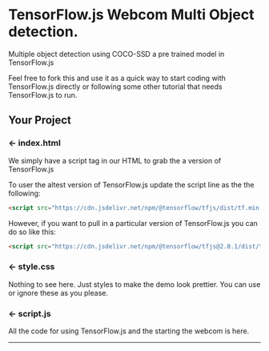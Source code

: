 # TensorFlow.js Webcom Multi Object detection.

Multiple object detection using COCO-SSD a pre trained model in TensorFlow.js

Feel free to fork this and use it as a quick way to start coding with TensorFlow.js directly or following some other tutorial that needs TensorFlow.js to run.

## Your Project

### ← index.html

We simply have a script tag in our HTML to grab the a version of TensorFlow.js

To user the altest version of TensorFlow.js update the script line as the the following:

```HTML
<script src="https://cdn.jsdelivr.net/npm/@tensorflow/tfjs/dist/tf.min.js" type="text/javascript"></script>
```

However, if you want to pull in a particular version of TensorFlow.js you can do so like this:

```HTML
<script src="https://cdn.jsdelivr.net/npm/@tensorflow/tfjs@2.0.1/dist/tf.min.js" type="text/javascript"></script>
```

### ← style.css

Nothing to see here. Just styles to make the demo look prettier. You can use or ignore these as you please.

### ← script.js

All the code for using TensorFlow.js and the starting the webcom is here.

---
